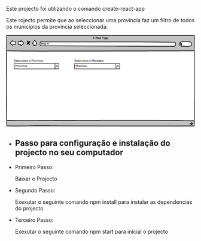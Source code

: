 <p> Este projecto foi utilizando o comando create-react-app</p>
<p>Este rojecto permite que ao seleccionar uma provincia faz um filtro de todos os municipios da provincia seleccionada:</p>
<img src="public/DropDownList.png" />
<ul>
    <li> <h2> Passo para configuração e instalação do projecto no seu computador</h2> </li>
  <li> 
    Primeiro Passo:
	<p> Baixar o Projecto</p>
  </li>
  <li> 
    Segundo Passo: 
	<p> Exexutar o seguinte comando npm install para instalar as dependencias do projecto</p>
  </li>
  <li> 
     Terceiro Passo:
	<p> Exexutar o seguinte comando npm start para inicial o projecto</p>
  </li>
    
</ul>
